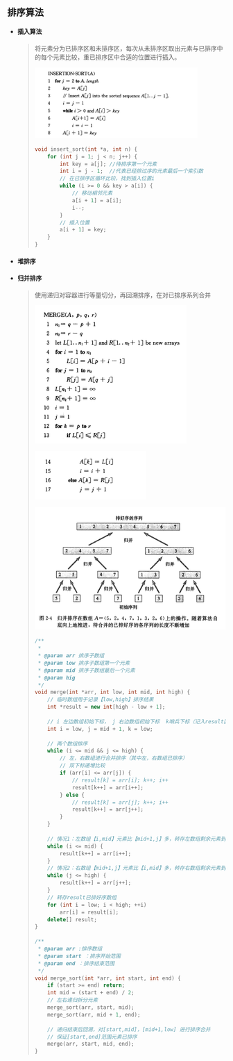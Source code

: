 ## 排序算法

- #### **插入算法**

  > 将元素分为已排序区和未排序区，每次从未排序区取出元素与已排序中的每个元素比较，重已排序区中合适的位置进行插入。
  >
  > <img src="img\image-20230420093848623.png" alt="image-20230420093848623" style="zoom: 80%;" /> 
  >
  > ~~~C++
  > void insert_sort(int *a, int n) {
  >     for (int j = 1; j < n; j++) {
  >         int key = a[j]; //待排序第一个元素
  >         int i = j - 1;  //代表已经排过序的元素最后一个索引数
  >         // 在已排序区循环比较，找到插入位置i
  >         while (i >= 0 && key > a[i]) {
  >             // 移动相邻元素
  >             a[i + 1] = a[i];
  >             i--;
  >         }
  >         // 插入位置
  >         a[i + 1] = key;
  >     }
  > }
  > ~~~
  
- #### **堆排序**

  > 

- #### **归并排序**

  > 使用递归对容器进行等量切分，再回溯排序，在对已排序系列合并
  >
  > ![image-20230420100926727](img\image-20230420100926727.png) 
  >
  > ![image-20230420100943767](img\image-20230420100943767.png) 
  >
  > <img src="img\image-20230420101159906.png" alt="image-20230420101159906" style="zoom:80%;" />  
  >
  > ~~~C++
  > /**
  >  *
  >  * @param arr 排序子数组
  >  * @param low 排序子数组第一个元素
  >  * @param mid 排序子数组最后一个元素
  >  * @param hig
  >  */
  > void merge(int *arr, int low, int mid, int high) {
  >     // 临时数组用于记录【low,high】排序结果
  >     int *result = new int[high - low + 1];
  > 
  >     // i 左边数组初始下标， j 右边数组初始下标  k哨兵下标（记入result区段中最值）
  >     int i = low, j = mid + 1, k = low;
  > 
  >     // 两个数组排序
  >     while (i <= mid && j <= high) {
  >         // 左，右数组进行合并排序（其中左，右数组已排序）
  >         // 双下标递增比较
  >         if (arr[i] <= arr[j]) {
  >             // result[k] = arr[i]; k++; i++
  >             result[k++] = arr[i++];
  >         } else {
  >             // result[k] = arr[j]; k++; i++
  >             result[k++] = arr[j++];
  >         }
  >     }
  > 
  >     // 情况1：左数组【i,mid】元素比【mid+1,j】多，转存左数组剩余元素到resutl
  >     while (i <= mid) {
  >         result[k++] = arr[i++];
  >     }
  >     // 情况2：右数组【mid+1,j】元素比【i,mid】多，转存右数组剩余元素到resutl
  >     while (j <= high) {
  >         result[k++] = arr[j++];
  >     }
  >     // 转存result已排好序数组
  >     for (int i = low; i < high; ++i)
  >         arr[i] = result[i];
  >     delete[] result;
  > }
  > 
  > /**
  >  * @param arr :排序数组
  >  * @param start ：排序开始范围
  >  * @param end ：排序结束范围
  >  */
  > void merge_sort(int *arr, int start, int end) {
  >     if (start >= end) return;
  >     int mid = (start + end) / 2;
  >     // 左右递归拆分元素
  >     merge_sort(arr, start, mid);
  >     merge_sort(arr, mid + 1, end);
  > 
  >     // 递归结束后回溯，对[start,mid]，[mid+1,low] 进行排序合并
  >     // 保证[start,end]范围元素已排序
  >     merge(arr, start, mid, end);
  > }
  > 
  > ~~~
  >
  > 
  >
  > 

  

